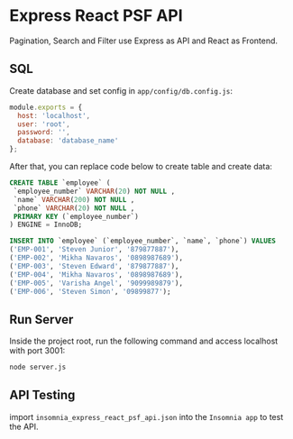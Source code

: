 # Express React PSF API
Pagination, Search and Filter use Express as API and React as Frontend.

## SQL
Create database and set config in `app/config/db.config.js`:

```js
module.exports = {
  host: 'localhost',
  user: 'root',
  password: '',
  database: 'database_name'
};
```

After that, you can replace code below to create table and create data:

```sql
CREATE TABLE `employee` ( 
 `employee_number` VARCHAR(20) NOT NULL , 
 `name` VARCHAR(200) NOT NULL , 
 `phone` VARCHAR(20) NOT NULL , 
 PRIMARY KEY (`employee_number`)
) ENGINE = InnoDB;

INSERT INTO `employee` (`employee_number`, `name`, `phone`) VALUES
('EMP-001', 'Steven Junior', '879877887'),
('EMP-002', 'Mikha Navaros', '0898987689'),
('EMP-003', 'Steven Edward', '879877887'),
('EMP-004', 'Mikha Navaros', '0898987689'),
('EMP-005', 'Varisha Angel', '9099989879'),
('EMP-006', 'Steven Simon', '09899877');
```

## Run Server
Inside the project root, run the following command and access localhost with port 3001:

```bash
node server.js
```

## API Testing
import `insomnia_express_react_psf_api.json` into the `Insomnia app` to test the API.

